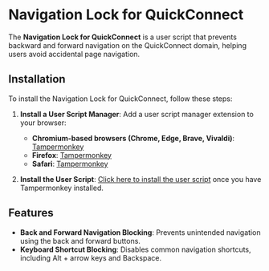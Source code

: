 # Navigation Lock for QuickConnect

The **Navigation Lock for QuickConnect** is a user script that prevents backward and forward navigation on the QuickConnect domain, helping users avoid accidental page navigation.

## Installation

To install the Navigation Lock for QuickConnect, follow these steps:

1. **Install a User Script Manager**: Add a user script manager extension to your browser:

    - **Chromium-based browsers (Chrome, Edge, Brave, Vivaldi)**: [Tampermonkey](https://chrome.google.com/webstore/detail/dhdgffkkebhmkfjojejmpbldmpobfkfo)
    - **Firefox**: [Tampermonkey](https://addons.mozilla.org/en-US/firefox/addon/tampermonkey/)
    - **Safari**: [Tampermonkey](https://apps.apple.com/us/app/tampermonkey/id1482490089)

2. **Install the User Script**: [Click here to install the user script](https://update.greasyfork.org/scripts/515591/Navigation%20Lock%20for%20QuickConnect.user.js) once you have Tampermonkey installed.

## Features

- **Back and Forward Navigation Blocking**: Prevents unintended navigation using the back and forward buttons.
- **Keyboard Shortcut Blocking**: Disables common navigation shortcuts, including Alt + arrow keys and Backspace.
